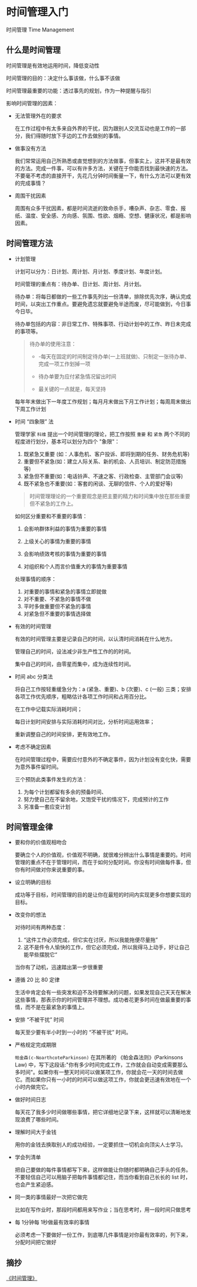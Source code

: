 # 时间管理入门

时间管理 Time Management



## 什么是时间管理

时间管理是有效地运用时间，降低变动性

时间管理的目的：决定什么事该做，什么事不该做

时间管理最重要的功能：透过事先的规划，作为一种提醒与指引

影响时间管理的因素：

- 无法管理外在的要求

  在工作过程中有太多来自外界的干扰，因为跟别人交流互动也是工作的一部分，我们得随时放下手边的工作去做别的事情。

- 做事没有方法

  我们常常运用自己所熟悉或直觉想到的方法做事，但事实上，这并不是最有效的方法。完成一件事，可以有许多方法，关键在于你能否找到最快速的方法。不要毫不考虑的直接开干，先花几分钟时间衡量一下，有什么方法可以更有效的完成事情？

- 周围干扰因素

  周围有众多干扰因素，都是时间流逝的致命杀手，嘈杂声、杂志、零食、报纸、温度、安全感、方向感、氛围、性欲、烟瘾、空想、健康状况，都是影响因素。



## 时间管理方法

- 计划管理

  计划可以分为：日计划、周计划、月计划、季度计划、年度计划。

  时间管理的重点有：待办单、日计划、周计划、月计划。

  待办单：将每日都做的一些工作事先列出一份清单，排除优先次序，确认完成时间，以突出工作重点。要避免遗忘就要避免半途而废，尽可能做到，今日事今日毕。

  待办单包括的内容：非日常工作、特殊事项、行动计划中的工作、昨日未完成的事项等。

  > 待办单的使用注意：
  >
  > - -每天在固定的时间制定待办单(一上班就做)、只制定一张待办单、完成一项工作划掉一项
  > - 待办单要为应付紧急情况留出时间
  >
  > - 最关键的一点就是，每天坚持

  每年年末做出下一年度工作规划；每月月末做出下月工作计划；每周周末做出下周工作计划

- 时间 “四象限” 法

  管理学家 `科维` 提出一个时间管理的理论，把工作按照 `重要` 和 `紧急` 两个不同的程度进行划分，基本可以划分为四个 "象限"：

  1. 既紧急又重要 (如：人事危机、客户投诉、即将到期的任务、财务危机等)
  2. 重要但不紧急(如：建立人际关系、新的机会、人员培训、制定防范措施等)
  3. 紧急但不重要(如：电话铃声、不速之客、行政检查、主管部门会议等)
  4. 既不紧急也不重要(如：客套的闲谈、无聊的信件、个人的爱好等)

  >  时间管理理论的一个重要观念是把主要的精力和时间集中放在那些重要但不紧急的工作上。

  如何区分重要和不重要的事情：

  1. 会影响群体利益的事情为重要的事情
  2. 上级关心的事情为重要的事情
  3. 会影响绩效考核的事情为重要的事情

  4. 对组织和个人而言价值重大的事情为重要事情

  处理事情的顺序：

  1. 对重要的事情和紧急的事情立即就做
  2. 对不重要、不紧急的事情不做
  3. 平时多做重要但不紧急的事情
  4. 对紧急但不重要的事情选择做

- 有效的时间管理

  有效的时间管理主要是记录自己的时间，以认清时间消耗在什么地方。

  管理自己的时间，设法减少非生产性工作的的时间。

  集中自己的时间，由零星而集中，成为连续性时间。

- 时间 abc 分类法

  将自己工作按轻重缓急分为：a (紧急、重要)、b (次要)、c (一般) 三类；安排各项工作优先顺序，粗略估计各项工作时间和占用百分比。

  在工作中记载实际消耗时间；

  每日计划时间安排与实际消耗时间对比，分析时间运用效率；

  重新调整自己的时间安排，更有效地工作。

- 考虑不确定因素

  在时间管理过程中，需要应付意外的不确定事件，因为计划没有变化快，需要为意外事件留时间。

  三个预防此类事件发生的方法：

  1. 为每个计划都留有多余的预备时间、
  2. 努力使自己在不留余地，又饱受干扰的情况下，完成预计的工作
  3. 另准备一套应变计划

## 时间管理金律

- 要和你的价值观相吻合

  要确立个人的价值观，价值观不明确，就很难分辨出什么事情是重要的。时间管理的重点不在于管理时间，而在于如何分配时间。你没有时间做每件事，但你有时间做对你来说重要的事。

- 设立明确的目标

  成功等于目标，时间管理的目的是让你在最短的时间内实现更多你想要实现的目标。

- 改变你的想法

  对待时间有两种态度：

  1. “这件工作必须完成，但它实在讨厌，所以我能拖便尽量拖”
  2. 这不是件令人愉快的工作，但它必须完成，所以我得马上动手，好让自己能早些摆脱它“

  当你有了动机，迅速踏出第一步很重要

- 遵循 20 比 80 定律

  生活中肯定会有一些突发和迫不及待要解决的问题，如果发现自己天天在解决这些事情，那表示你的时间管理并不理想。成功者花更多时间在做最重要的事情，而不是在最紧急的事情上。

- 安排 “不被干扰” 时间

  每天至少要有半小时到一小时的 “不被干扰” 时间。

- 严格规定完成期限

  `帕金森(c-NoarthcoteParkinson)` 在其所著的 《帕金森法则》(Parkinsons Law) 中，写下这段话:"你有多少时间完成工作，工作就会自动变成需要那么多时间"。如果你有一整天时间可以做某项工作，你就会花一天的时间去做它。而如果你只有一小时的时间可以做这项工作，你就会更迅速有效地在一个小时内做完它。

- 做好时间日志

  每天花了我多少时间做哪些事情，把它详细地记录下来，这样就可以清晰地发现浪费了哪些时间。

- 理解时间大于金钱

  用你的金钱去换取别人的成功经验，一定要抓住一切机会向顶尖人士学习。

- 学会列清单

  把自己要做的每件事情都写下来，这样做能让你随时都明确自己手头的任务。不要轻信自己可以用脑子把每件事情都记住，而当你看到自己长长的 list 时，也会产生紧迫感。

- 同一类的事情最好一次把它做完

  比如在写作业时，那段时间都用来写作业；当在思考时，用一段时间只做思考

- 每 1分钟每 1秒做最有效率的事情

  必须考虑一下要做好一份工作，到底哪几件事情是对你最有效率的，列下来，分配时间把它做好



## 摘抄

[《时间管理》](https://wiki.mbalib.com/wiki/%E6%97%B6%E9%97%B4%E7%AE%A1%E7%90%86)

